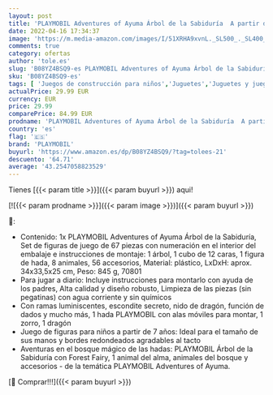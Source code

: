```yaml
---
layout: post
title: 'PLAYMOBIL Adventures of Ayuma Árbol de la Sabiduría  A partir de 7 años  70801 '
date: 2022-04-16 17:34:37
image: 'https://m.media-amazon.com/images/I/51XRHA9xvnL._SL500_._SL400_.jpg'
comments: true
category: ofertas
author: 'tole.es'
slug: 'B08YZ4BSQ9-es PLAYMOBIL Adventures of Ayuma Árbol de la Sabiduría A...'
sku: 'B08YZ4BSQ9-es'
tags: [ 'Juegos de construcción para niños','Juguetes','Juguetes y juegos','Sets de construcción','playmobil','🇪🇸', ]
actualPrice: 29.99 EUR
currency: EUR
price: 29.99
comparePrice: 84.99 EUR
prodname: 'PLAYMOBIL Adventures of Ayuma Árbol de la Sabiduría  A partir de 7 años  70801 '
country: 'es'
flag: '🇪🇸'
brand: 'PLAYMOBIL'
buyurl: 'https://www.amazon.es/dp/B08YZ4BSQ9/?tag=tolees-21'
descuento: '64.71'
average: '43.2547058823529'
---
```


Tienes [{{< param title >}}]({{< param buyurl >}}) aqui!

[![{{< param prodname >}}]({{< param image >}})]({{< param buyurl >}})

🔎:

- Contenido: 1x PLAYMOBIL Adventures of Ayuma Árbol de la Sabiduría, Set de figuras de juego de 67 piezas con numeración en el interior del embalaje e instrucciones de montaje: 1 árbol, 1 cubo de 12 caras, 1 figura de hada, 8 animales, 56 accesorios, Material: plástico, LxDxH: aprox. 34x33,5x25 cm, Peso: 845 g, 70801
- Para jugar a diario: Incluye instrucciones para montarlo con ayuda de los padres, Alta calidad y diseño robusto, Limpieza de las piezas (sin pegatinas) con agua corriente y sin químicos
- Con ramas luminiscentes, escondite secreto, nido de dragón, función de dados y mucho más, 1 hada PLAYMOBIL con alas móviles para montar, 1 zorro, 1 dragón
- Juego de figuras para niños a partir de 7 años: Ideal para el tamaño de sus manos y bordes redondeados agradables al tacto
- Aventuras en el bosque mágico de las hadas: PLAYMOBIL Árbol de la Sabiduría con Forest Fairy, 1 animal del alma, animales del bosque y accesorios - de la temática PLAYMOBIL Adventures of Ayuma.

[🛒 Comprar!!!]({{< param buyurl >}})
